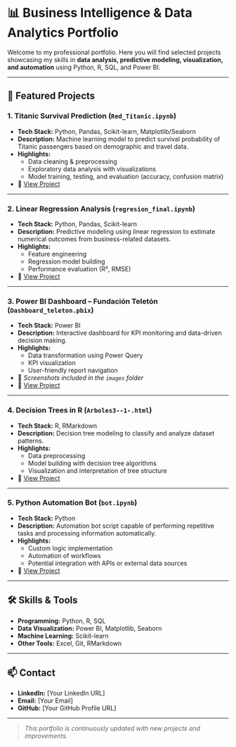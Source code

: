 # 📊 Business Intelligence & Data Analytics Portfolio

Welcome to my professional portfolio. Here you will find selected projects showcasing my skills in **data analysis, predictive modeling, visualization, and automation** using Python, R, SQL, and Power BI.

---

## 🚀 Featured Projects

### 1. Titanic Survival Prediction (`Red_Titanic.ipynb`)
- **Tech Stack:** Python, Pandas, Scikit-learn, Matplotlib/Seaborn
- **Description:** Machine learning model to predict survival probability of Titanic passengers based on demographic and travel data.
- **Highlights:**
  - Data cleaning & preprocessing
  - Exploratory data analysis with visualizations
  - Model training, testing, and evaluation (accuracy, confusion matrix)
- 📂 [View Project](./Red_Titanic.ipynb)

---

### 2. Linear Regression Analysis (`regresion_final.ipynb`)
- **Tech Stack:** Python, Pandas, Scikit-learn
- **Description:** Predictive modeling using linear regression to estimate numerical outcomes from business-related datasets.
- **Highlights:**
  - Feature engineering
  - Regression model building
  - Performance evaluation (R², RMSE)
- 📂 [View Project](./regresion_final.ipynb)

---

### 3. Power BI Dashboard – Fundación Teletón (`Dashboard_teleton.pbix`)
- **Tech Stack:** Power BI
- **Description:** Interactive dashboard for KPI monitoring and data-driven decision making.
- **Highlights:**
  - Data transformation using Power Query
  - KPI visualization
  - User-friendly report navigation
- 📸 _Screenshots included in the `images` folder_
- 📂 [View Project](./Dashboard_teleton.pbix)

---

### 4. Decision Trees in R (`Arboles3--1-.html`)
- **Tech Stack:** R, RMarkdown
- **Description:** Decision tree modeling to classify and analyze dataset patterns.
- **Highlights:**
  - Data preprocessing
  - Model building with decision tree algorithms
  - Visualization and interpretation of tree structure
- 📂 [View Project](./Arboles3--1-.html)

---

### 5. Python Automation Bot (`bot.ipynb`)
- **Tech Stack:** Python
- **Description:** Automation bot script capable of performing repetitive tasks and processing information automatically.
- **Highlights:**
  - Custom logic implementation
  - Automation of workflows
  - Potential integration with APIs or external data sources
- 📂 [View Project](./bot.ipynb)

---

## 🛠 Skills & Tools
- **Programming:** Python, R, SQL
- **Data Visualization:** Power BI, Matplotlib, Seaborn
- **Machine Learning:** Scikit-learn
- **Other Tools:** Excel, Git, RMarkdown

---

## 📫 Contact
- **LinkedIn:** [Your LinkedIn URL]
- **Email:** [Your Email]
- **GitHub:** [Your GitHub Profile URL]

---

> _This portfolio is continuously updated with new projects and improvements._
